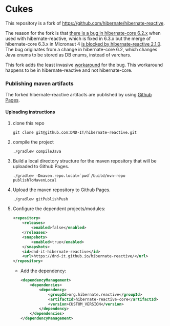 # Cukes

This repository is a fork of https://github.com/hibernate/hibernate-reactive.

The reason for the fork is that [there is a bug in hibernate-core 6.2.x][1] when used with hibernate-reactive, 
which is fixed in 6.3.x but the merge of hibernate-core 6.3.x in Micronaut 4 [is blocked by hibernate-reactive 2.1.0][2].
The bug originates from a change in hibernate-core 6.2, which changes Java enums to be stored as DB enums, instead of varchars.

This fork adds the least invasive [workaround][3] for the bug. This workaround happens to be in hibernate-reactive and not hibernate-core.

### Publishing maven artifacts

The forked hibernate-reactive artifacts are published by using [Github Pages][4].

#### Uploading instructions

1. clone this repo

    ```shell
    git clone git@github.com:DND-IT/hibernate-reactive.git
    ```

2. compile the project

   ```shell
   ./gradlew compileJava
   ```

3. Build a local directory structure for the maven repository that will be uploaded to Github Pages.

    ```shell
    ./gradlew -Dmaven.repo.local=`pwd`/build/mvn-repo publishToMavenLocal
    ```

4. Upload the maven repository to Github Pages.

    ```shell
    ./gradlew gitPublishPush
    ```

5. Configure the dependent projects/modules:

    ```xml
    <repository>
        <releases>
            <enabled>false</enabled>
        </releases>
        <snapshots>
            <enabled>true</enabled>
        </snapshots>
        <id>dnd-it-hibernate-reactive</id>
        <url>https://dnd-it.github.io/hibernate-reactive/</url>
    </repository>
    ```

   - Add the dependency:

       ```xml
       <dependencyManagement>
           <dependencies>
               <dependency>
                   <groupId>org.hibernate.reactive</groupId>
                   <artifactId>hibernate-reactive-core</artifactId>
                   <version>CUSTOM_VERSION</version>
               </dependency>
           </dependencies>
       </dependencyManagement>
       ```

[1]:https://hibernate.atlassian.net/browse/HHH-17180
[2]:https://github.com/micronaut-projects/micronaut-sql/pull/1080#issuecomment-1727933815
[3]:https://github.com/DND-IT/hibernate-reactive/commit/ba24a7fe1b333639976fc70582dda00d158a82f2
[4]:https://docs.github.com/en/pages/getting-started-with-github-pages/about-github-pages
